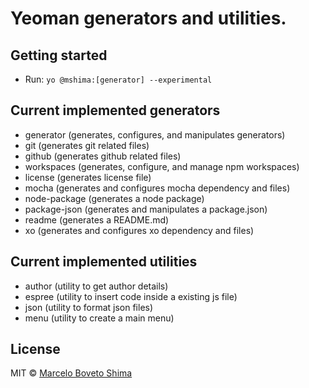 # Yeoman generators and utilities.

## Getting started

- Run: `yo @mshima:[generator] --experimental`

## Current implemented generators

- generator (generates, configures, and manipulates generators)
- git (generates git related files)
- github (generates github related files)
- workspaces (generates, configure, and manage npm workspaces)
- license (generates license file)
- mocha (generates and configures mocha dependency and files)
- node-package (generates a node package)
- package-json (generates and manipulates a package.json)
- readme (generates a README.md)
- xo (generates and configures xo dependency and files)

## Current implemented utilities

- author (utility to get author details)
- espree (utility to insert code inside a existing js file)
- json (utility to format json files)
- menu (utility to create a main menu)

## License

MIT © [Marcelo Boveto Shima]()
